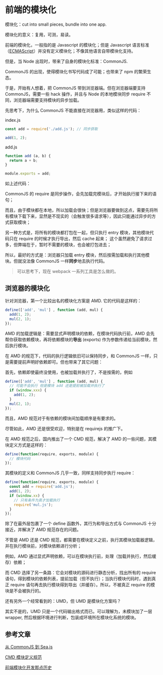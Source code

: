 # 前端的模块化

模块化：cut into small pieces, bundle into one app.

模块化的意义：复用，可测，易读。

前端的模块化，一般指的是 Javascript 的模块化；但是 Javascript 语言标准（[ECMAScript](https://tc39.es/ecma262/)）并没有定义模块化；不像其他语言自带模块化支持。

但是，当 Node 出现时，带来了自身的模块化标准：CommonJS.

CommonJS 的出现，使得模块化书写代码成了可能；也带来了 npm 的繁荣生态。

于是，开始有人想着，把 CommonJS 带到浏览器端。但在浏览器端要支持 CommonJS，需要一些 hack 操作，并且与 Node 的本地模块同步 require 不同，浏览器端需要支持模块的异步加载。

先思考下，为什么 CommonJS 不能直接在浏览器用，类似这样的代码：

index.js

```js
const add = require('./add.js'); // 同步获取

add(1, 2);
```

add.js

```js
function add (a, b) {
  return a + b;
}

module.exports = add;
```

如上述代码：

CommonJS 的 require 是同步操作，会先加载完模块后，才开始执行接下来的语句；

而且，由于模块都在本地，所以加载会很快；但是浏览器要做到这点，需要先将所有模块下载下来，显然是不现实的（会触发很多请求等），因此只能通过异步的方式获取模块；

另一种方式是，将所有的模块都打包在一起，但只执行 entry 模块，其他模块代码只在 require 的时候才执行导出，然后 cache 起来；
这个虽然避免了请求过多，但弊端在于，暂时不需要的模块，也会被打包进去；

所以，最好的方式是：浏览器只加载 entry 模块，然后按需加载和执行其他模块。但就没法像 CommonJS 一样**同步**地去执行代码。

> 可以思考下，现在 webpack 一系列工具是怎么做的。

## 浏览器的模块化

针对浏览器，第一个比较出名的模块化方案是 AMD. 它的代码是这样的：

```js
define(['add', 'mul'] , function (add, mul) {
  add(1, 2);
  mul(2, 1);
});
```

AMD 的加载逻辑是：需要显式声明模块的依赖，在模块代码执行前，AMD 会先帮你获取依赖模块，再将依赖模块的**导出** (exports) 作为参数传递给当前模块，然后执行模块。

在 AMD 的规范下，代码的执行逻辑依旧可以保持同步，和 CommonJS 一样，只是需要提前声明好依赖即可。但也带来了其它问题：

首先，依赖即使最终没使用，也被加载并执行了，不是按需的，例如

```js
define(['add', 'mul'] , function (add, mul) {
  // 可能不会执行 但是模块 add 还是提前被加载并执行了
  if (window.xxx) {
    add(1, 2);
  }
  mul(2, 1);
});
```

而且，AMD 规范对于有依赖的模块间加载顺序是有要求的。

尽管如此，AMD 还是很受欢迎，特别是在 requirejs 的推广下。

在 AMD 规范之后，国内推出了一个 CMD 规范，解决了 AMD 的一些问题，其模块定义方式是这样的：

```js
define(function(require, exports, module) {
  // 模块代码
});
```

其模块的定义和 CommonJS 几乎一致，同样支持同步执行 require：

```js
define(function(require, exports, module) {
  const add = require('add.js');
  add(1, 2);
  if (window.xx) {
    // 只有条件为真才加载执行
    require('mul.js');
  }
});
```

除了在最外层包裹了一个 define 函数外，其行为和导出方式与 CommonJS 十分接近，并解决了 AMD 规范存在的问题。

不管是 AMD 还是 CMD 规范，都需要在模块定义之前，执行其模块加载器逻辑，并在执行模块前，对模块依赖进行分析；

例如，AMD 通过显式声明依赖，可以在模块执行前，处理（加载并执行，然后缓存）依赖；

而 CMD 选择了另一条路：它会对模块的源码进行静态分析，找出所有的 require 语句，得到模块的依赖列表，提前加载（但不执行）；当执行模块代码时，遇到真正 require 语句再去执行模块得到导出（并缓存）。所以，不被真正 require 的模块是不会被执行的。

还有另外一个经常看到的：UMD，但 UMD 是模块化方案吗？

其实不是的，UMD 只是一个代码输出格式而已。可以理解为，未模块加了一层 wrapper, 然后根据环境进行判断，包装成环境所在模块化系统的模块。

## 参考文章

[从 CommonJS 到 Sea.js](https://github.com/seajs/seajs/issues/269)

[CMD 模块定义规范](https://github.com/seajs/seajs/issues/242)

[前端模块化开发那点历史](https://github.com/seajs/seajs/issues/588)
